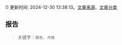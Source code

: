 :alarm_clock: 更新时间: 2024-12-30 13:38:13。[文章来源](/README.md)、[文章分类](/TAGS.md)

## 报告


> 关键字：`报告`、`月报`



